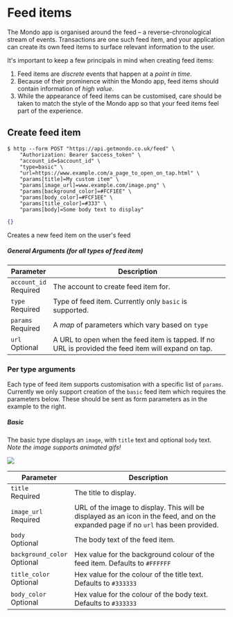 # Feed items

The Mondo app is organised around the feed – a reverse-chronological stream of events. Transactions are one such feed item, and your application can create its own feed items to surface relevant information to the user.

It's important to keep a few principals in mind when creating feed items:

1. Feed items are *discrete* events that happen at a *point in time*.
2. Because of their prominence within the Mondo app, feed items should contain information of *high value*.
3. While the appearance of feed items can be customised, care should be taken to match the style of the Mondo app so that your feed items feel part of the experience.

## Create feed item

```shell
$ http --form POST "https://api.getmondo.co.uk/feed" \
    "Authorization: Bearer $access_token" \
    "account_id=$account_id" \
    "type=basic" \
    "url=https://www.example.com/a_page_to_open_on_tap.html" \
    "params[title]=My custom item" \
    "params[image_url]=www.example.com/image.png" \
    "params[background_color]=#FCF1EE" \
    "params[body_color]=#FCF1EE" \
    "params[title_color]=#333" \
    "params[body]=Some body text to display"
```

```json
{}
```

Creates a new feed item on the user's feed

##### General Arguments (for all types of feed item)

<span class="hide">Parameter</span> | <span class="hide">Description</span>
------------------------------------|--------------------------------------
`account_id`<br><span class="label notice">Required</span>|The account to create feed item for.
`type`<br><span class="label notice">Required</span>|Type of feed item. Currently only `basic` is supported.
`params`<br><span class="label notice">Required</span>|A *map* of parameters which vary based on `type`
`url`<br><span class="label">Optional</span>|A URL to open when the feed item is tapped. If no URL is provided the feed item will expand on tap.


### Per type arguments

Each type of feed item supports customisation with a specific list of `params`. Currently we only support creation of the `basic` feed item which requires the parameters below. These should be sent as form parameters as in the example to the right.

##### Basic

The basic type displays an `image`, with `title` text and optional `body` text.
<br/>*Note the image supports animated gifs!*

<img src="/images/nyanfeed.gif" />


<span class="hide">Parameter</span> | <span class="hide">Description</span>
------------------------------------|--------------------------------------
`title`<br><span class="label notice">Required</span>|The title to display.
`image_url`<br><span class="label notice">Required</span>|URL of the image to display. This will be displayed as an icon in the feed, and on the expanded page if no `url` has been provided.
`body`<br><span class="label">Optional</span>|The body text of the feed item.
`background_color`<br><span class="label">Optional</span>|Hex value for the background colour of the feed item. Defaults to `#FFFFFF`
`title_color`<br><span class="label">Optional</span>|Hex value for the colour of the title text. Defaults to `#333333`
`body_color`<br><span class="label">Optional</span>|Hex value for the colour of the body text. Defaults to `#333333`
